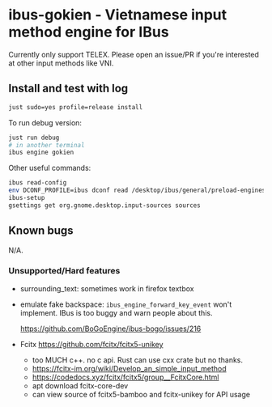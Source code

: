 # ibus-gokien - Vietnamese input method engine for IBus

Currently only support TELEX. Please open an issue/PR if you're interested
at other input methods like VNI.

## Install and test with log

```bash
just sudo=yes profile=release install
```

To run debug version:
```bash
just run debug
# in another terminal
ibus engine gokien
```

Other useful commands:
```bash
ibus read-config
env DCONF_PROFILE=ibus dconf read /desktop/ibus/general/preload-engines
ibus-setup
gsettings get org.gnome.desktop.input-sources sources
```

## Known bugs

N/A.

### Unsupported/Hard features

* surrounding_text: sometimes work in firefox textbox

* emulate fake backspace: `ibus_engine_forward_key_event`
  won't implement. IBus is too buggy and warn people about this.

  https://github.com/BoGoEngine/ibus-bogo/issues/216

* Fcitx https://github.com/fcitx/fcitx5-unikey
  + too MUCH c++. no c api. Rust can use cxx crate but no thanks.
  + https://fcitx-im.org/wiki/Develop_an_simple_input_method
  + https://codedocs.xyz/fcitx/fcitx5/group__FcitxCore.html
  + apt download fcitx-core-dev
  + can view source of fcitx5-bamboo and fcitx-unikey for API usage
